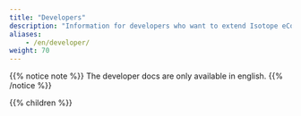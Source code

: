 ```yaml
---
title: "Developers"
description: "Information for developers who want to extend Isotope eCommerce."
aliases:
    - /en/developer/
weight: 70
---
```


{{% notice note %}}
The developer docs are only available in english.
{{% /notice %}}

{{% children %}}